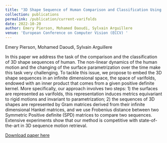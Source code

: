 ```yaml
---
title: "3D Shape Sequence of Human Comparison and Classification Using Current and Varifolds"
collection: publications
permalink: /publication/current-varifolds
date: 2022-10-20
author: Emery Pierson, Mohamed Daoudi, Sylvain Arguillere
venue: 'European Conference on Computer Vision (ECCV) '
---
```

Emery Pierson, Mohamed Daoudi, Sylvain Arguillere

In this paper we address the task of the comparison and the classification of 3D shape sequences of human. The non-linear dynamics of the human motion and the changing of the surface parametrization over the time make this task very challenging. To tackle this issue, we propose to embed the 3D shape sequences in an infinite dimensional space, the space of varifolds, endowed with an inner product that comes from a given positive definite kernel. More specifically, our approach involves two steps: 1) the surfaces are represented as varifolds, this representation induces metrics equivariant to rigid motions and invariant to parametrization; 2) the sequences of 3D shapes are represented by Gram matrices derived from their infinite dimensional Hankel matrices, and we use Frobenius distance between two Symmetric Positive definite (SPD) matrices to compare two sequences. Extensive experiments show that our method is competitive with state-of-the-art in 3D sequence motion retrieval.

[Download paper here](https://www.ecva.net/papers/eccv_2022/papers_ECCV/html/6963_ECCV_2022_paper.php)
